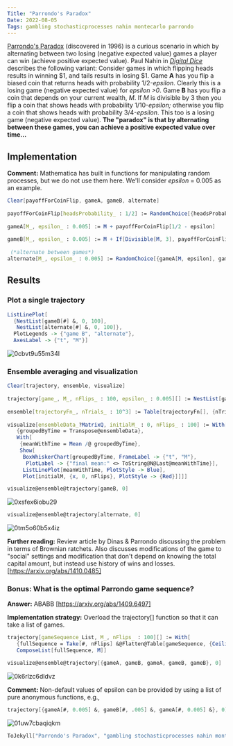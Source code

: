 ```yaml
---
Title: "Parrondo's Paradox"
Date: 2022-08-05
Tags: gambling stochasticprocesses nahin montecarlo parrondo
---
```


[Parrondo's Paradox](https://en.wikipedia.org/wiki/Parrondo's_paradox) (discovered in 1996) is a curious scenario in which by alternating between two losing (negative expected value) games a player can win (achieve positive expected value).  Paul Nahin in [*Digital Dice*](https://amzn.to/3OWmVbS) describes the following variant:  Consider games in which flipping heads results in winning $1, and tails results in losing $1.  Game **A** has you flip a biased coin that returns heads with probability 1/2-*epsilon*.  Clearly this is a losing game (negative expected value) for *epsilon >0*. Game **B** has you flip a coin that depends on your current wealth, *M*.  If *M* is divisible by 3 then you flip a coin that shows heads with probability 1/10-*epsilon;* otherwise you flip a coin that shows heads with probability 3/4-*epsilon*.  This too is a losing game  (negative expected value).  **The "paradox" is that by alternating between these games, you can achieve a positive expected value over time...**  

## Implementation

**Comment:** Mathematica has built in functions for manipulating random processes, but we do not use them here.  We'll consider *epsilon* = 0.005 as an example.

```mathematica
Clear[payoffForCoinFlip, gameA, gameB, alternate] 
 
payoffForCoinFlip[headsProbability_ : 1/2] := RandomChoice[{headsProbability, 1 - headsProbability} -> {+1, -1}] 
 
gameA[M_, epsilon_ : 0.005] := M + payoffForCoinFlip[1/2 - epsilon] 
 
gameB[M_, epsilon_ : 0.005] := M + If[Divisible[M, 3], payoffForCoinFlip[1/10 - epsilon], payoffForCoinFlip[3/4 - epsilon]] 
  
 (*alternate between games*)
alternate[M_, epsilon_ : 0.005] := RandomChoice[{gameA[M, epsilon], gameB[M, epsilon]}]
```

## Results

### Plot a single trajectory

```mathematica
ListLinePlot[
  {NestList[gameB[#] &, 0, 100], 
   NestList[alternate[#] &, 0, 100]}, 
  PlotLegends -> {"game B", "alternate"}, 
  AxesLabel -> {"t", "M"}]
```

![0cbvt9u55m34l](/blog/images/2022/8/5/0cbvt9u55m34l.png)

### Ensemble averaging and visualization

```mathematica
Clear[trajectory, ensemble, visualize] 
 
trajectory[game_, M_, nFlips_ : 100, epsilon_ : 0.005][] := NestList[game[#, epsilon] &, M, nFlips] 
 
ensemble[trajectoryFn_, nTrials_ : 10^3] := Table[trajectoryFn[], {nTrials}] 
 
visualize[ensembleData_?MatrixQ, initialM_ : 0, nFlips_ : 100] := With[
   {groupedByTime = Transpose@ensembleData}, 
   With[
    {meanWithTime = Mean /@ groupedByTime}, 
    Show[
     BoxWhiskerChart[groupedByTime, FrameLabel -> {"t", "M"}, 
      PlotLabel -> {"final mean:" <> ToString@N@Last@meanWithTime}], 
     ListLinePlot[meanWithTime, PlotStyle -> Blue], 
     Plot[initialM, {x, 0, nFlips}, PlotStyle -> {Red}]]]]
```

```mathematica
visualize@ensemble@trajectory[gameB, 0]
```

![0xsfex6iobu29](/blog/images/2022/8/5/0xsfex6iobu29.png)

```mathematica
visualize@ensemble@trajectory[alternate, 0]
```

![0tm5o60b5x4iz](/blog/images/2022/8/5/0tm5o60b5x4iz.png)

**Further reading:**  Review article by Dinas & Parrondo discussing the problem in terms of Brownian ratchets.  Also discusses modifications of the game to "social" settings and modification that don't depend on knowing the total capital amount, but instead use history of wins and losses.  [https://arxiv.org/abs/1410.0485]

### Bonus: What is the optimal Parrondo game sequence?

**Answer:**  ABABB  [https://arxiv.org/abs/1409.6497]

**Implementation strategy:**  Overload the trajectory[] function so that it can take a list of games.

```mathematica
trajectory[gameSequence_List, M_, nFlips_ : 100][] := With[
   {fullSequence = Take[#, nFlips] &@Flatten@Table[gameSequence, {Ceiling[nFlips/Length[gameSequence]]}]}, 
   ComposeList[fullSequence, M]]
```

```mathematica
visualize@ensemble@trajectory[{gameA, gameB, gameA, gameB, gameB}, 0]
```

![0k6rlzc6dldvz](/blog/images/2022/8/5/0k6rlzc6dldvz.png)

**Comment:**  Non-default values of epsilon can be provided by using a list of pure anonymous functions, e.g.,

```mathematica
trajectory[{gameA[#, 0.005] &, gameB[#, .005] &, gameA[#, 0.005] &}, 0][] // Short
```

![01uw7cbaqiqkm](/blog/images/2022/8/5/01uw7cbaqiqkm.png)

```mathematica
ToJekyll["Parrondo's Paradox", "gambling stochasticprocesses nahin montecarlo parrondo"]
```
